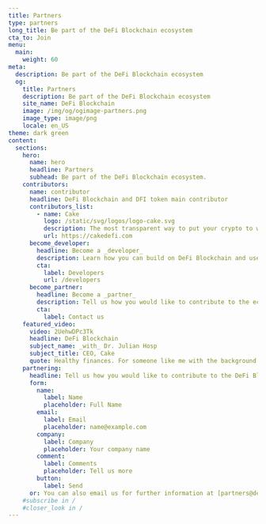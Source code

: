 ```yaml
---
title: Partners
type: partners
long_title: Be part of the DeFi Blockchain ecosystem
cta_to: Join
menu:
  main:
    weight: 60
meta:
  description: Be part of the DeFi Blockchain ecosystem
  og:
    title: Partners
    description: Be part of the DeFi Blockchain ecosystem
    site_name: DeFi Blockchain
    image: /img/og/ogimage-partners.png
    image_type: image/png
    locale: en_US
theme: dark green
content:
  sections:
    hero:
      name: hero
      headline: Partners
      subhead: Be part of the DeFi Blockchain ecosystem.
    contributors:
      name: contributor
      headline: DeFi Blockchain and DFI token main contributor
      contributors_list:
        - name: Cake
          logo: /static/svg/logos/logo-cake.svg
          description: The most transparent way to put your crypto to work.
          url: https://cakedefi.com
      become_developer:
        headline: Become a _developer_
        description: Learn how you can build on DeFi Blockchain and use DFI token.
        cta:
          label: Developers
          url: /developers
      become_partner:
        headline: Become a _partner_
        description: Tell us how you would like to contribute to the ecosystem.
        cta:
          label: Contact us
    featured_video:
      video: 2UehwDPc3Tk
      headline: DeFi Blockchain
      subject_name: _with_ Dr. Julian Hosp
      subject_title: CEO, Cake
      quote: Healthy finances. For someone like me with the background at medicine, sounds like _doing the right thing for the people_.
    partnering:
      headline: Tell us how you would like to contribute to the DeFi Blockchain ecosystem.
      form:
        name:
          label: Name
          placeholder: Full Name
        email:
          label: Email
          placeholder: name@example.com
        company:
          label: Company
          placeholder: Your company name
        comment:
          label: Comments
          placeholder: Tell us more
        button:
          label: Send
      or: You can also email us for further information at [partners@defichain.io](mailto:partners@defichain.io).
    #subscribe in /
    #closer_look in /
---
```

